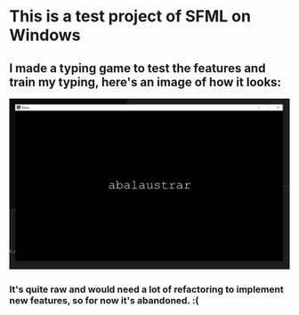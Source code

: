# This is a test project of SFML on Windows

## I made a typing game to test the features and train my typing, here's an image of how it looks:

![Demo image](demo.png)

### It's quite raw and would need a lot of refactoring to implement new features, so for now it's abandoned. :(
